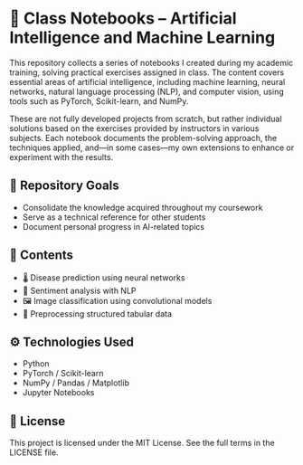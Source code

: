 # 📘 Class Notebooks – Artificial Intelligence and Machine Learning

This repository collects a series of notebooks I created during my academic training, solving practical exercises assigned in class. The content covers essential areas of artificial intelligence, including machine learning, neural networks, natural language processing (NLP), and computer vision, using tools such as PyTorch, Scikit-learn, and NumPy.

These are not fully developed projects from scratch, but rather individual solutions based on the exercises provided by instructors in various subjects. Each notebook documents the problem-solving approach, the techniques applied, and—in some cases—my own extensions to enhance or experiment with the results.

## 🎯 Repository Goals
- Consolidate the knowledge acquired throughout my coursework  
- Serve as a technical reference for other students  
- Document personal progress in AI-related topics  

## 📂 Contents
- 🌡️ Disease prediction using neural networks  
- 📝 Sentiment analysis with NLP  
- 🖼️ Image classification using convolutional models  
- 🔢 Preprocessing structured tabular data  

## ⚙️ Technologies Used
- Python
- PyTorch / Scikit-learn  
- NumPy / Pandas / Matplotlib  
- Jupyter Notebooks  

## 📄 License
This project is licensed under the MIT License. See the full terms in the LICENSE file.
